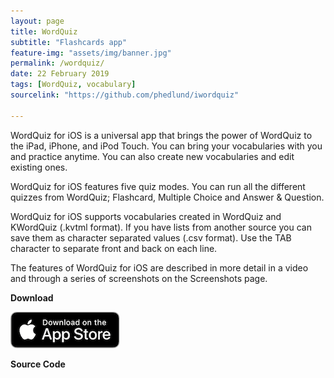 ```yaml
---
layout: page
title: WordQuiz
subtitle: "Flashcards app" 
feature-img: "assets/img/banner.jpg"
permalink: /wordquiz/
date: 22 February 2019
tags: [WordQuiz, vocabulary]
sourcelink: "https://github.com/phedlund/iwordquiz"

---
```


WordQuiz for iOS is a universal app that brings the power of WordQuiz to the iPad, iPhone, and iPod Touch. You can bring your vocabularies with you and practice anytime. You can also create new vocabularies and edit existing ones.

WordQuiz for iOS features five quiz modes. You can run all the different quizzes from WordQuiz; Flashcard, Multiple Choice and Answer & Question.

WordQuiz for iOS supports vocabularies created in WordQuiz and KWordQuiz (.kvtml format). If you have lists from another source you can save them as character separated values (.csv format). Use the TAB character to separate front and back on each line.

The features of WordQuiz for iOS are described in more detail in a video and through a series of screenshots on the Screenshots page.

**Download**

[![App Store](../assets/img/App_Store_Badge.png)](https://itunes.apple.com/us/app/wordquiz-flashcards/id500521537?ls=1&mt=8)

**Source Code**

<a href="{{ page.sourcelink }}" title="Fork on GitHub">
  <span class="fa-stack fa-lg">
    <i class="fa fa-circle fa-stack-2x"></i>
    <i class="fa fa-github fa-stack-1x fa-inverse"></i>
  </span>
</a>
